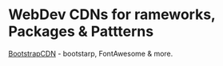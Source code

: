 # WebDev CDNs for rameworks, Packages & Pattterns

[BootstrapCDN](https://www.bootstrapcdn.com/) - bootstarp, FontAwesome & more.

